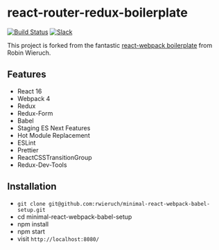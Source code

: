 # react-router-redux-boilerplate

[![Build Status](https://travis-ci.org/rwieruch/minimal-react-webpack-babel-setup.svg?branch=master)](https://travis-ci.org/rwieruch/minimal-react-webpack-babel-setup) [![Slack](https://slack-the-road-to-learn-react.wieruch.com/badge.svg)](https://slack-the-road-to-learn-react.wieruch.com/)

This project is forked from the fantastic [react-webpack boilerplate](https://github.com/rwieruch/minimal-react-webpack-babel-setup) from Robin Wieruch.

## Features

* React 16
* Webpack 4
* Redux
* Redux-Form
* Babel
* Staging ES Next Features
* Hot Module Replacement
* ESLint
* Prettier
* ReactCSSTransitionGroup
* Redux-Dev-Tools

## Installation

* `git clone git@github.com:rwieruch/minimal-react-webpack-babel-setup.git`
* cd minimal-react-webpack-babel-setup
* npm install
* npm start
* visit `http://localhost:8080/`
